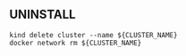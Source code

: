 ## UNINSTALL


```
kind delete cluster --name ${CLUSTER_NAME}
docker network rm ${CLUSTER_NAME}
```
